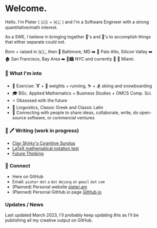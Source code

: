 # Welcome. 

Hello. I'm Pieter ( :us: + :netherlands: ) and I'm a Software Engineer with a strong quantitative/math interest.

As a SWE, I believe in bringing together :brain:'s and :robot:'s to accomplish things that either separate could not.

Born + raised in :netherlands:, 
then :flight_departure: Baltimore, MD 
:arrow_right:  :evergreen_tree: 	Palo Alto, Silicon Valley
:arrow_right:  :derelict_house: 	San Francisco, Bay Area 
:arrow_right:  :statue_of_liberty::cityscape: 	NYC
and currently  :round_pushpin: :palm_tree: Miami.


### :cowboy_hat_face: **What I'm into**
* :muscle: Exercise: :weight_lifting: + :running: weights + running, :skier: + :snowboarder: skiing and snowboarding
* :mortar_board: BSc. Applied Mathematics + Business Studies + OMCS Comp. Sci.
* :star: Obsessed with the future
* :symbols: Linguistics, Classic Greek and Classic Latin
* :brain: Connecting with people to share ideas, collaborate, write, do open-source software, or commercial ventures




### :closed_book: :pen: **Writing (work in progress)**
* [Clay Shirky's Cognitive Surplus](https://github.com/pieteradejong/blog/blob/main/cognitive_surplus.md)
* [LaTeX mathematical notation test](https://github.com/pieteradejong/blog/blob/main/lateX_test.md)
* [Future Thinking](https://github.com/pieteradejong/blog/blob/main/future_thinking.md)

### :link: **Connect**
* Here on GitHub
* Email: `pieter` `dot` `a` `dot` `dejong` `at` `gmail` `dot` `com`
* (Planned) Personal website [pieter.am](https://pieter.am/)
* (Planned) Personal GitHub.io page [GitHub io](https://pieteradejong.github.io/)

### Updates / News

Last updated March 2023, I'll probably keep updating this as I'll be publishing all my creative output on GitHub.
